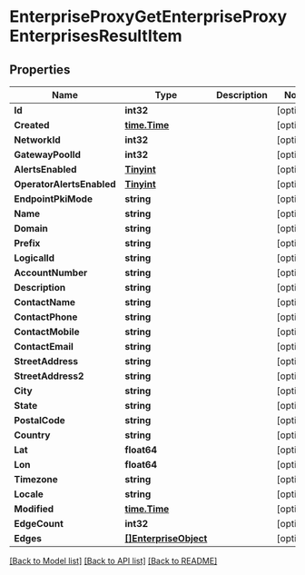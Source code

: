 # EnterpriseProxyGetEnterpriseProxyEnterprisesResultItem

## Properties

Name | Type | Description | Notes
------------ | ------------- | ------------- | -------------
**Id** | **int32** |  | [optional] 
**Created** | [**time.Time**](time.Time.md) |  | [optional] 
**NetworkId** | **int32** |  | [optional] 
**GatewayPoolId** | **int32** |  | [optional] 
**AlertsEnabled** | [**Tinyint**](tinyint.md) |  | [optional] 
**OperatorAlertsEnabled** | [**Tinyint**](tinyint.md) |  | [optional] 
**EndpointPkiMode** | **string** |  | [optional] 
**Name** | **string** |  | [optional] 
**Domain** | **string** |  | [optional] 
**Prefix** | **string** |  | [optional] 
**LogicalId** | **string** |  | [optional] 
**AccountNumber** | **string** |  | [optional] 
**Description** | **string** |  | [optional] 
**ContactName** | **string** |  | [optional] 
**ContactPhone** | **string** |  | [optional] 
**ContactMobile** | **string** |  | [optional] 
**ContactEmail** | **string** |  | [optional] 
**StreetAddress** | **string** |  | [optional] 
**StreetAddress2** | **string** |  | [optional] 
**City** | **string** |  | [optional] 
**State** | **string** |  | [optional] 
**PostalCode** | **string** |  | [optional] 
**Country** | **string** |  | [optional] 
**Lat** | **float64** |  | [optional] 
**Lon** | **float64** |  | [optional] 
**Timezone** | **string** |  | [optional] 
**Locale** | **string** |  | [optional] 
**Modified** | [**time.Time**](time.Time.md) |  | [optional] 
**EdgeCount** | **int32** |  | [optional] 
**Edges** | [**[]EnterpriseObject**](enterprise_object.md) |  | [optional] 

[[Back to Model list]](../README.md#documentation-for-models) [[Back to API list]](../README.md#documentation-for-api-endpoints) [[Back to README]](../README.md)



